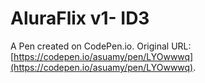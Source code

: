 # AluraFlix v1- ID3

A Pen created on CodePen.io. Original URL: [https://codepen.io/asuamy/pen/LYOwwwq](https://codepen.io/asuamy/pen/LYOwwwq).


